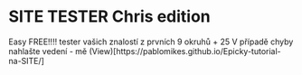 <h1>SITE TESTER Chris edition</h1>
Easy FREE!!!! tester vašich znalostí z prvních 9 okruhů + 25
V případě chyby nahlašte vedení - mě
(View)[https://pablomikes.github.io/Epicky-tutorial-na-SITE/]
